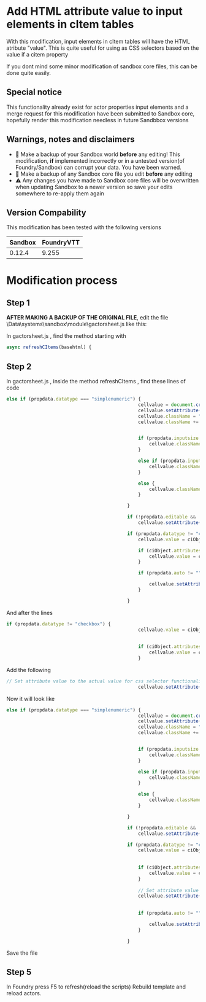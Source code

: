 # Add HTML attribute value to input elements in cItem tables
With this modification, input elements in cItem tables will have the HTML atribute "value".
This is quite useful for using as CSS selectors based on the value if a citem property

If you dont mind some minor modification of sandbox core files, this can be done quite easily.
## Special notice
This functionality already exist for actor properties input elements and a merge request for this modification have been submitted to Sandbox core,
hopefully render this modification needless in future Sandbbox versions

##  Warnings, notes and disclaimers
* :pushpin: Make a backup of your Sandbox world __**before**__ any editing! This modification, **if** implemented incorrectly or in a untested version(of Foundry/Sandbox) can corrupt your data. You have been warned.
* :pushpin: Make a backup of any Sandbox core file you edit __**before**__ any editing
* :warning: Any changes you have made to Sandbox core files will be overwritten when updating Sandbox to a newer version so save your edits somewhere to re-apply them again 


## Version Compability
This modification has been tested with the following versions  

Sandbox  | FoundryVTT
-------  | ----------
0.12.4   | 9.255

# Modification process

## Step 1

**AFTER MAKING A BACKUP OF THE ORIGINAL FILE**, edit the file \Data\systems\sandbox\module\gactorsheet.js like this:

In gactorsheet.js , find the method starting with 
``` javascript 
async refreshCItems(basehtml) {
```

## Step 2 
In gactorsheet.js , inside the method refreshCItems , find these lines of code
``` javascript
else if (propdata.datatype === "simplenumeric") {
                                                cellvalue = document.createElement("INPUT");
                                                cellvalue.setAttribute("type", "text");
                                                cellvalue.className = "table-input centertext";
                                                cellvalue.className += " " + propTable.data.data.inputgroup;


                                                if (propdata.inputsize == "M") {
                                                    cellvalue.className += " input-med";
                                                }

                                                else if (propdata.inputsize == "T") {
                                                    cellvalue.className += " table-tiny";
                                                }

                                                else {
                                                    cellvalue.className += " table-small";
                                                }

                                            }

                                            if (!propdata.editable && !game.user.isGM)
                                                cellvalue.setAttribute("readonly", true);

                                            if (propdata.datatype != "checkbox") {
                                                cellvalue.value = ciObject.attributes[propKey].value;

                                                if (ciObject.attributes[propKey].value == "") {
                                                    cellvalue.value = constantvalue;
                                                }

                                                if (propdata.auto != "") {

                                                    cellvalue.setAttribute("readonly", true);
                                                }

                                            }
```
And  after the lines
``` javascript
if (propdata.datatype != "checkbox") {
                                                cellvalue.value = ciObject.attributes[propKey].value;
                                                
                                                
                                                if (ciObject.attributes[propKey].value == "") {
                                                    cellvalue.value = constantvalue;
                                                }
```
Add the following
```javascript
// Set attribute value to the actual value for css selector functionality
                                                cellvalue.setAttribute("value", cellvalue.value);
```


Now it will look like 
```javascript
else if (propdata.datatype === "simplenumeric") {
                                                cellvalue = document.createElement("INPUT");
                                                cellvalue.setAttribute("type", "text");
                                                cellvalue.className = "table-input centertext";
                                                cellvalue.className += " " + propTable.data.data.inputgroup;


                                                if (propdata.inputsize == "M") {
                                                    cellvalue.className += " input-med";
                                                }

                                                else if (propdata.inputsize == "T") {
                                                    cellvalue.className += " table-tiny";
                                                }

                                                else {
                                                    cellvalue.className += " table-small";
                                                }

                                            }

                                            if (!propdata.editable && !game.user.isGM)
                                                cellvalue.setAttribute("readonly", true);

                                            if (propdata.datatype != "checkbox") {
                                                cellvalue.value = ciObject.attributes[propKey].value;
                                                
                                                
                                                if (ciObject.attributes[propKey].value == "") {
                                                    cellvalue.value = constantvalue;
                                                }
                                                  
                                                // Set attribute value to the actual value for css selector functionality
                                                cellvalue.setAttribute("value", cellvalue.value);
                                                
                                                
                                                if (propdata.auto != "") {

                                                    cellvalue.setAttribute("readonly", true);
                                                }

                                            }
```



Save the file
## Step 5 
In Foundry press F5 to refresh(reload the scripts) 
Rebuild template and reload actors.
